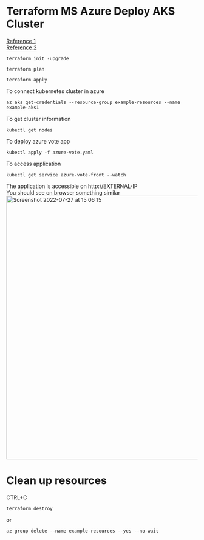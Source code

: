 # Terraform MS Azure Deploy AKS Cluster
[Reference 1](https://docs.microsoft.com/en-us/azure/aks/learn/quick-kubernetes-deploy-portal?tabs=azure-cli)<br/>
[Reference 2](https://registry.terraform.io/providers/hashicorp/azurerm/latest/docs/resources/container_registry)

```
terraform init -upgrade
```
```
terraform plan 
```
```
terraform apply
```
To connect kubernetes cluster in azure
```
az aks get-credentials --resource-group example-resources --name example-aks1
```
To get cluster information
```
kubectl get nodes
``` 
To deploy azure vote app 
```
kubectl apply -f azure-vote.yaml            
```
To access application 
```
kubectl get service azure-vote-front --watch
``` 
The application is accessible on http://EXTERNAL-IP<br>
You should see on browser something similar<br/>
<img width="693" alt="Screenshot 2022-07-27 at 15 06 15" src="https://user-images.githubusercontent.com/43514418/181254368-0d61a89e-a46f-4a06-b78e-1fe8f8964b0c.png">

# Clean up resources
CTRL+C
```
terraform destroy
```
or 
```
az group delete --name example-resources --yes --no-wait
```

